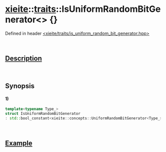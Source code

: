 # [xieite](../../xieite.md)\:\:[traits](../../traits.md)\:\:IsUniformRandomBitGenerator\<\> \{\}
Defined in header [<xieite/traits/is_uniform_random_bit_generator.hpp>](../../../include/xieite/uniform_random_bit_generator.hpp)

&nbsp;

## [Description](../concepts/uniform_random_bit_generator.md#Description)

&nbsp;

## Synopsis
#### 1)
```cpp
template<typename Type_>
struct IsUniformRandomBitGenerator
: std::bool_constant<xieite::concepts::UniformRandomBitGenerator<Type_>> {};
```

&nbsp;

## [Example](../concepts/uniform_random_bit_generator.md#Example)
